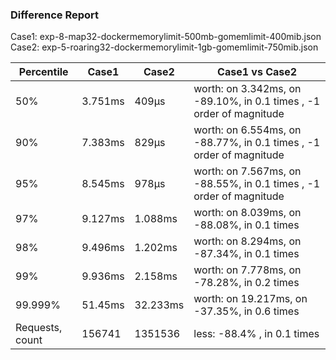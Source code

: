 ### Difference Report
Case1: exp-8-map32-dockermemorylimit-500mb-gomemlimit-400mib.json
Case2: exp-5-roaring32-dockermemorylimit-1gb-gomemlimit-750mib.json

|Percentile|Case1|Case2|Case1 vs Case2|
|---|---|---|---|
|50%|3.751ms|409µs|worth: on 3.342ms, on -89.10%, in 0.1 times , -1 order of magnitude|
|90%|7.383ms|829µs|worth: on 6.554ms, on -88.77%, in 0.1 times , -1 order of magnitude|
|95%|8.545ms|978µs|worth: on 7.567ms, on -88.55%, in 0.1 times , -1 order of magnitude|
|97%|9.127ms|1.088ms|worth: on 8.039ms, on -88.08%, in 0.1 times |
|98%|9.496ms|1.202ms|worth: on 8.294ms, on -87.34%, in 0.1 times |
|99%|9.936ms|2.158ms|worth: on 7.778ms, on -78.28%, in 0.2 times |
|99.999%|51.45ms|32.233ms|worth: on 19.217ms, on -37.35%, in 0.6 times |
|Requests, count|156741|1351536|less: -88.4% , in 0.1 times |
